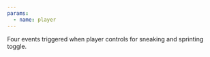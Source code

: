 ```yaml
---
params:
  - name: player
---
```


Four events triggered when player controls for sneaking and sprinting toggle.
